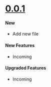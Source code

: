 # [0.0.1]()

#### New

*   Add new file

#### New Features

*	Incoming


#### Upgraded Features

*	Incoming
